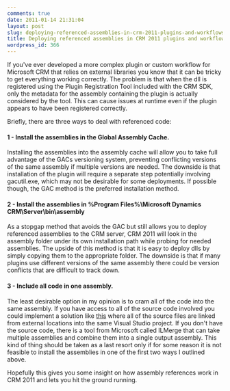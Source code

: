 ```yaml
---
comments: true
date: 2011-01-14 21:31:04
layout: post
slug: deploying-referenced-assemblies-in-crm-2011-plugins-and-workflows
title: Deploying referenced assemblies in CRM 2011 plugins and workflows
wordpress_id: 366
---
```


If you've ever developed a more complex plugin or custom workflow for Microsoft CRM that relies on external libraries you know that it can be tricky to get everything working correctly. The problem is that when the dll is registered using the Plugin Registration Tool included with the CRM SDK, only the metadata for the assembly containing the plugin is actually considered by the tool. This can cause issues at runtime even if the plugin appears to have been registered correctly.

Briefly, there are three ways to deal with referenced code:



#### 1 - Install the assemblies in the Global Assembly Cache.



Installing the assemblies into the assembly cache will allow you to take full advantage of the GACs versioning system, preventing conflicting versions of the same assembly if multiple versions are needed. The downside is that installation of the plugin will require a separate step potentially involving gacutil.exe, which may not be desirable for some deployments. If possible though, the GAC method is the preferred installation method.



#### 2 - Install the assemblies in %Program Files%\Microsoft Dynamics CRM\Server\bin\assembly



As a stopgap method that avoids the GAC but still allows you to deploy referenced assemblies to the CRM server, CRM 2011 will look in the assembly folder under its own installation path while probing for needed assemblies. The upside of this method is that it is easy to deploy dlls by simply copying them to the appropriate folder. The downside is that if many plugins use different versions of the same assembly there could be version conflicts that are difficult to track down.



#### 3 - Include all code in one assembly.



The least desirable option in my opinion is to cram all of the code into the same assembly. If you have access to all of the source code involved you could implement a solution like [this](http://blogs.inetium.com/blogs/azimmer/archive/2010/03/27/another-options-for-referencing-external-assemblies-from-plugins.aspx) where all of the source files are linked from external locations into the same Visual Studio project. If you don't have the source code, there is a tool from Microsoft called ILMerge that can take multiple assemblies and combine them into a single output assembly. This kind of thing should be taken as a last resort only if for some reason it is not feasible to install the assemblies in one of the first two ways I outlined above.

Hopefully this gives you some insight on how assembly references work in CRM 2011 and lets you hit the ground running.
